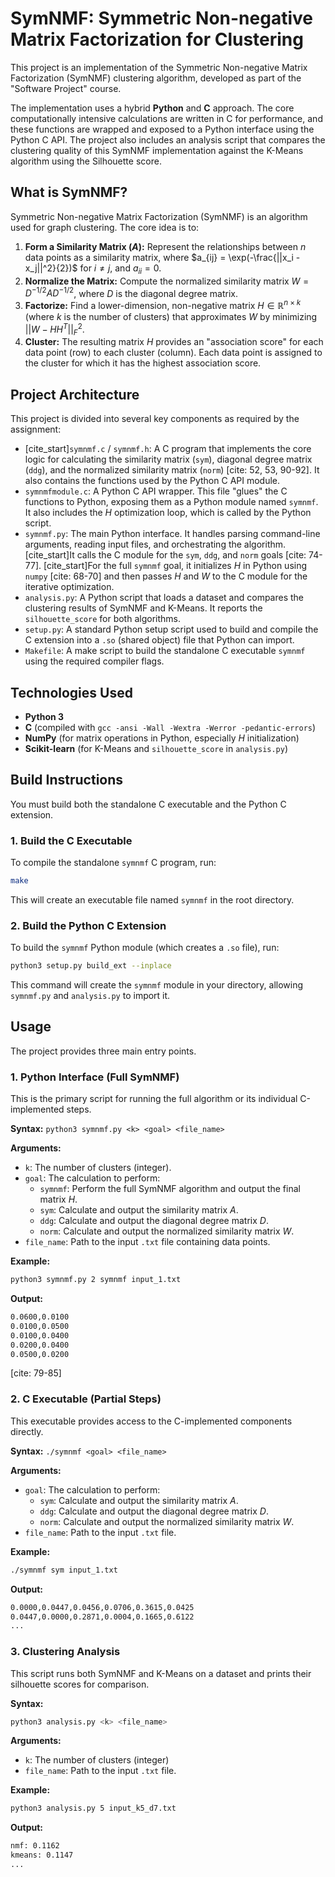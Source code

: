 # SymNMF: Symmetric Non-negative Matrix Factorization for Clustering

This project is an implementation of the Symmetric Non-negative Matrix Factorization (SymNMF) clustering algorithm, developed as part of the "Software Project" course.

The implementation uses a hybrid **Python** and **C** approach. The core computationally intensive calculations are written in C for performance, and these functions are wrapped and exposed to a Python interface using the Python C API. The project also includes an analysis script that compares the clustering quality of this SymNMF implementation against the K-Means algorithm using the Silhouette score.

## What is SymNMF?

Symmetric Non-negative Matrix Factorization (SymNMF) is an algorithm used for graph clustering. The core idea is to:
1.  **Form a Similarity Matrix ($A$):** Represent the relationships between $n$ data points as a similarity matrix, where $a_{ij} = \exp(-\frac{||x_i - x_j||^2}{2})$ for $i \neq j$, and $a_{ii} = 0$.
2.  **Normalize the Matrix:** Compute the normalized similarity matrix $W = D^{-1/2}AD^{-1/2}$, where $D$ is the diagonal degree matrix.
3.  **Factorize:** Find a lower-dimension, non-negative matrix $H \in \mathbb{R}^{n \times k}$ (where $k$ is the number of clusters) that approximates $W$ by minimizing $||W-HH^{T}||_{F}^{2}$.
4.  **Cluster:** The resulting matrix $H$ provides an "association score" for each data point (row) to each cluster (column). Each data point is assigned to the cluster for which it has the highest association score.

## Project Architecture

This project is divided into several key components as required by the assignment:

* [cite_start]`symnmf.c` / `symnmf.h`: A C program that implements the core logic for calculating the similarity matrix (`sym`), diagonal degree matrix (`ddg`), and the normalized similarity matrix (`norm`) [cite: 52, 53, 90-92]. It also contains the functions used by the Python C API module.
* `symnmfmodule.c`: A Python C API wrapper. This file "glues" the C functions to Python, exposing them as a Python module named `symnmf`. It also includes the $H$ optimization loop, which is called by the Python script.
* `symnmf.py`: The main Python interface. It handles parsing command-line arguments, reading input files, and orchestrating the algorithm. [cite_start]It calls the C module for the `sym`, `ddg`, and `norm` goals [cite: 74-77]. [cite_start]For the full `symnmf` goal, it initializes $H$ in Python using `numpy` [cite: 68-70] and then passes $H$ and $W$ to the C module for the iterative optimization.
* `analysis.py`: A Python script that loads a dataset and compares the clustering results of SymNMF and K-Means. It reports the `silhouette_score` for both algorithms.
* `setup.py`: A standard Python setup script used to build and compile the C extension into a `.so` (shared object) file that Python can import.
* `Makefile`: A make script to build the standalone C executable `symnmf` using the required compiler flags.

## Technologies Used

* **Python 3**
* **C** (compiled with `gcc -ansi -Wall -Wextra -Werror -pedantic-errors`)
* **NumPy** (for matrix operations in Python, especially $H$ initialization)
* **Scikit-learn** (for K-Means and `silhouette_score` in `analysis.py`)

## Build Instructions

You must build both the standalone C executable and the Python C extension.

### 1. Build the C Executable

To compile the standalone `symnmf` C program, run:

```bash
make
```
This will create an executable file named `symnmf` in the root directory.

### 2. Build the Python C Extension

To build the `symnmf` Python module (which creates a `.so` file), run:

```bash
python3 setup.py build_ext --inplace
```
This command will create the `symnmf` module in your directory, allowing `symnmf.py` and `analysis.py` to import it.

## Usage

The project provides three main entry points.

### 1. Python Interface (Full SymNMF)

This is the primary script for running the full algorithm or its individual C-implemented steps.

**Syntax:**
`python3 symnmf.py <k> <goal> <file_name>`

**Arguments:**
* `k`: The number of clusters (integer).
* `goal`: The calculation to perform:
    * `symnmf`: Perform the full SymNMF algorithm and output the final matrix $H$.
    * `sym`: Calculate and output the similarity matrix $A$.
    * `ddg`: Calculate and output the diagonal degree matrix $D$.
    * `norm`: Calculate and output the normalized similarity matrix $W$.
* `file_name`: Path to the input `.txt` file containing data points.

**Example:**
```bash
python3 symnmf.py 2 symnmf input_1.txt
```
**Output:**
```bash
0.0600,0.0100
0.0100,0.0500
0.0100,0.0400
0.0200,0.0400
0.0500,0.0200
```

[cite: 79-85]

### 2. C Executable (Partial Steps)

This executable provides access to the C-implemented components directly.

**Syntax:**
`./symnmf <goal> <file_name>`

**Arguments:**
* `goal`: The calculation to perform:
    * `sym`: Calculate and output the similarity matrix $A$.
    * `ddg`: Calculate and output the diagonal degree matrix $D$.
    * `norm`: Calculate and output the normalized similarity matrix $W$.
* `file_name`: Path to the input `.txt` file.

**Example:**
```bash
./symnmf sym input_1.txt
```

**Output:**
```bash
0.0000,0.0447,0.0456,0.0706,0.3615,0.0425
0.0447,0.0000,0.2871,0.0004,0.1665,0.6122
...
```

### 3. Clustering Analysis

This script runs both SymNMF and K-Means on a dataset and prints their silhouette scores for comparison.

**Syntax:**
```bash
python3 analysis.py <k> <file_name>
```

**Arguments:**
* `k`: The number of clusters (integer)
* `file_name`: Path to the input `.txt` file.

**Example:**
```bash
python3 analysis.py 5 input_k5_d7.txt
```

**Output:**
```bash
nmf: 0.1162
kmeans: 0.1147
...
```
